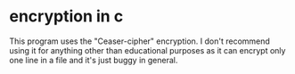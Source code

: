 # encryption in c
This program uses the "Ceaser-cipher" encryption. I don't recommend using it for anything other than educational purposes as it can encrypt only one line in a file and it's just buggy in general.

